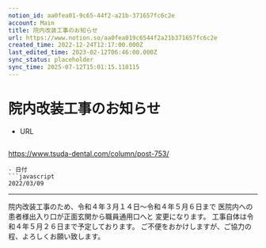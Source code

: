 ```yaml
---
notion_id: aa0fea01-9c65-44f2-a21b-371657fc6c2e
account: Main
title: 院内改装工事のお知らせ
url: https://www.notion.so/aa0fea019c6544f2a21b371657fc6c2e
created_time: 2022-12-24T12:17:00.000Z
last_edited_time: 2023-02-12T06:46:00.000Z
sync_status: placeholder
sync_time: 2025-07-12T15:01:15.118115
---
```

# 院内改装工事のお知らせ

- URL
  ```javascript
https://www.tsuda-dental.com/column/post-753/
  ```
- 日付
  ```javascript
2022/03/09
  ```
---
院内改装工事のため、令和４年３月１４日〜令和４年５月６日まで
医院内への患者様出入り口が正面玄関から職員通用口へと
変更になります。
工事自体は令和４年５月２６日まで予定しております。
ご不便をおかけしますが、ご協力の程、よろしくお願い致します。